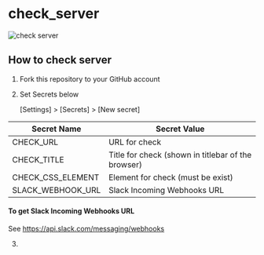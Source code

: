 # check_server

![check server](https://github.com/nomrand/check_server/workflows/check%20server/badge.svg)


## How to check server

1. Fork this repository to your GitHub account
2. Set Secrets below

   [Settings] > [Secrets] > [New secret]

| Secret Name  | Secret Value  |
| ------------ | ------------- |
| CHECK_URL  | URL for check |
| CHECK_TITLE  | Title for check (shown in titlebar of the browser) |
| CHECK_CSS_ELEMENT  | Element for check (must be exist) |
| SLACK_WEBHOOK_URL  | Slack Incoming Webhooks URL |

#### To get Slack Incoming Webhooks URL
See
https://api.slack.com/messaging/webhooks


3. 
